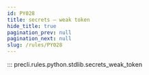 ```yaml
---
id: PY028
title: secrets — weak token
hide_title: true
pagination_prev: null
pagination_next: null
slug: /rules/PY028
---
```


::: precli.rules.python.stdlib.secrets_weak_token
